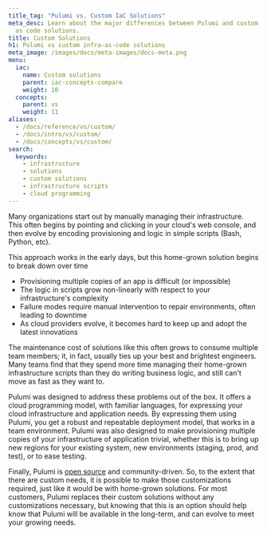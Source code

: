 ```yaml
---
title_tag: "Pulumi vs. Custom IaC Solutions"
meta_desc: Learn about the major differences between Pulumi and custom infrastructure
  as code solutions.
title: Custom Solutions
h1: Pulumi vs custom infra-as-code solutions
meta_image: /images/docs/meta-images/docs-meta.png
menu:
  iac:
    name: Custom solutions
    parent: iac-concepts-compare
    weight: 10
  concepts:
    parent: vs
    weight: 11
aliases:
  - /docs/reference/vs/custom/
  - /docs/intro/vs/custom/
  - /docs/concepts/vs/custom/
search:
  keywords:
    - infrastructure
    - solutions
    - custom solutions
    - infrastructure scripts
    - cloud programming
---
```


Many organizations start out by manually managing their infrastructure. This often begins by pointing and clicking in
your cloud's web console, and then evolve by encoding provisioning and logic in simple scripts (Bash, Python, etc).

This approach works in the early days, but this home-grown solution begins to break down over time

* Provisioning multiple copies of an app is difficult (or impossible)
* The logic in scripts grow non-linearly with respect to your infrastructure's complexity
* Failure modes require manual intervention to repair environments, often leading to downtime
* As cloud providers evolve, it becomes hard to keep up and adopt the latest innovations

The maintenance cost of solutions like this often grows to consume multiple team members; it, in fact, usually ties
up your best and brightest engineers. Many teams find that they spend more time managing their home-grown
infrastructure scripts than they do writing business logic, and still can't move as fast as they want to.

Pulumi was designed to address these problems out of the box. It offers a cloud programming model, with familiar
languages, for expressing your cloud infrastructure and application needs. By expressing them using Pulumi, you
get a robust and repeatable deployment model, that works in a team environment. Pulumi was also designed to
make provisioning multiple copies of your infrastructure of application trivial, whether this is to bring up
new regions for your existing system, new environments (staging, prod, and test), or to ease testing.

Finally, Pulumi is [open source](https://github.com/pulumi/pulumi) and community-driven. So, to the extent that there
are custom needs, it is possible to make those customizations required, just like it would be with home-grown solutions.
For most customers, Pulumi replaces their custom solutions without any customizations necessary, but knowing that this
is an option should help know that Pulumi will be available in the long-term, and can evolve to meet your growing needs.

